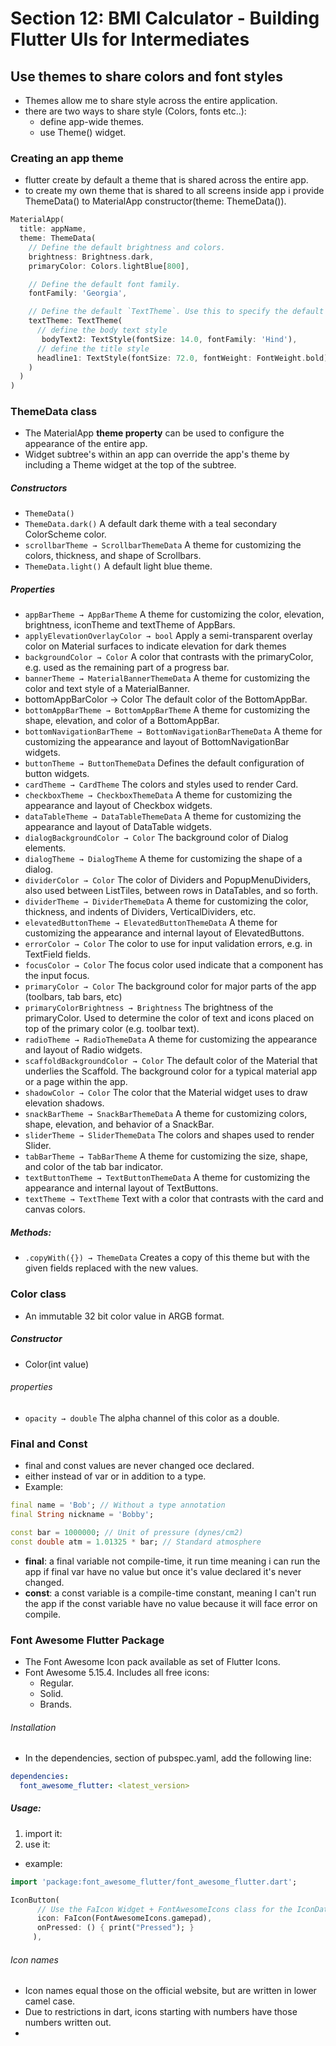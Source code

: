 # Section 12: BMI Calculator - Building Flutter UIs for Intermediates
## Use themes to share colors and font styles
- Themes allow me to share style across the entire application.
- there are two ways to share style (Colors, fonts etc..):
  - define app-wide themes.
  - use Theme() widget.

### Creating an app theme
- flutter create by default a theme that is shared across the entire app.
- to create my own theme that is shared to all screens inside app i provide ThemeData() to MaterialApp constructor(theme: ThemeData()).

```dart
MaterialApp(
  title: appName,
  theme: ThemeData(
    // Define the default brightness and colors.
    brightness: Brightness.dark,
    primaryColor: Colors.lightBlue[800],

    // Define the default font family.
    fontFamily: 'Georgia',

    // Define the default `TextTheme`. Use this to specify the default
    textTheme: TextTheme(
      // define the body text style
       bodyText2: TextStyle(fontSize: 14.0, fontFamily: 'Hind'),
      // define the title style
      headline1: TextStyle(fontSize: 72.0, fontWeight: FontWeight.bold),
    )
  )
)
```

### ThemeData class
- The MaterialApp **theme property** can be used to configure the appearance of the entire app.
- Widget subtree's within an app can override the app's theme by including a Theme widget at the top of the subtree.

##### Constructors
- `ThemeData()`
- `ThemeData.dark()`
    A default dark theme with a teal secondary ColorScheme color.
- `scrollbarTheme → ScrollbarThemeData`
    A theme for customizing the colors, thickness, and shape of Scrollbars.
- `ThemeData.light()`
A default light blue theme.

##### Properties
- `appBarTheme → AppBarTheme`
A theme for customizing the color, elevation, brightness, iconTheme and textTheme of AppBars.
- `applyElevationOverlayColor → bool`
Apply a semi-transparent overlay color on Material surfaces to indicate elevation for dark themes
- `backgroundColor → Color`
A color that contrasts with the primaryColor, e.g. used as the remaining part of a progress bar.
- `bannerTheme → MaterialBannerThemeData`
A theme for customizing the color and text style of a MaterialBanner.
- bottomAppBarColor → Color
The default color of the BottomAppBar.
- `bottomAppBarTheme → BottomAppBarTheme`
A theme for customizing the shape, elevation, and color of a BottomAppBar.
- `bottomNavigationBarTheme → BottomNavigationBarThemeData`
A theme for customizing the appearance and layout of BottomNavigationBar widgets.
- `buttonTheme → ButtonThemeData`
Defines the default configuration of button widgets.
- `cardTheme → CardTheme`
The colors and styles used to render Card.
- `checkboxTheme → CheckboxThemeData`
A theme for customizing the appearance and layout of Checkbox widgets.
- `dataTableTheme → DataTableThemeData`
A theme for customizing the appearance and layout of DataTable widgets.
- `dialogBackgroundColor → Color`
The background color of Dialog elements.
- `dialogTheme → DialogTheme`
A theme for customizing the shape of a dialog.
- `dividerColor → Color`
The color of Dividers and PopupMenuDividers, also used between ListTiles, between rows in DataTables, and so forth.
- `dividerTheme → DividerThemeData`
A theme for customizing the color, thickness, and indents of Dividers, VerticalDividers, etc.
- `elevatedButtonTheme → ElevatedButtonThemeData`
A theme for customizing the appearance and internal layout of ElevatedButtons.
- `errorColor → Color`
The color to use for input validation errors, e.g. in TextField fields.
- `focusColor → Color`
The focus color used indicate that a component has the input focus.
- `primaryColor → Color`
The background color for major parts of the app (toolbars, tab bars, etc)
- `primaryColorBrightness → Brightness`
The brightness of the primaryColor. Used to determine the color of text and icons placed on top of the primary color (e.g. toolbar text).
- `radioTheme → RadioThemeData`
A theme for customizing the appearance and layout of Radio widgets.
- `scaffoldBackgroundColor → Color`
The default color of the Material that underlies the Scaffold. The background color for a typical material app or a page within the app.
- `shadowColor → Color`
The color that the Material widget uses to draw elevation shadows.
- `snackBarTheme → SnackBarThemeData`
A theme for customizing colors, shape, elevation, and behavior of a SnackBar.
- `sliderTheme → SliderThemeData`
The colors and shapes used to render Slider.
- `tabBarTheme → TabBarTheme`
A theme for customizing the size, shape, and color of the tab bar indicator.
- `textButtonTheme → TextButtonThemeData`
A theme for customizing the appearance and internal layout of TextButtons.
- `textTheme → TextTheme`
Text with a color that contrasts with the card and canvas colors.

##### Methods:
- `.copyWith({}) → ThemeData`
Creates a copy of this theme but with the given fields replaced with the new values.

### Color class
- An immutable 32 bit color value in ARGB format.

##### Constructor
- Color(int value)
###### properties
- `opacity → double`
The alpha channel of this color as a double.


###  Final and Const
- final and const values are never changed oce declared.
- either instead of var or in addition to a type.
- Example:

```dart
final name = 'Bob'; // Without a type annotation
final String nickname = 'Bobby';

const bar = 1000000; // Unit of pressure (dynes/cm2)
const double atm = 1.01325 * bar; // Standard atmosphere
```
- **final**: a final variable not compile-time, it run time meaning i can run the app if final var have no value but once it's value declared it's never changed.
- **const**: a const variable is a compile-time constant, meaning I can't run the app if the const variable have no value because it will face error on compile.

### Font Awesome Flutter Package
- The Font Awesome Icon pack available as set of Flutter Icons.
- Font Awesome 5.15.4. Includes all free icons:
  - Regular.
  - Solid.
  - Brands.

###### Installation
- In the dependencies, section of pubspec.yaml, add the following line:
```yaml
dependencies:
  font_awesome_flutter: <latest_version>
```

##### Usage:
1. import it:
2. use it:
- example:
```dart
import 'package:font_awesome_flutter/font_awesome_flutter.dart';

IconButton(
      // Use the FaIcon Widget + FontAwesomeIcons class for the IconData
      icon: FaIcon(FontAwesomeIcons.gamepad), 
      onPressed: () { print("Pressed"); }
     ),
```
###### Icon names
- Icon names equal those on the official website, but are written in lower camel case.
- Due to restrictions in dart, icons starting with numbers have those numbers written out.
- 